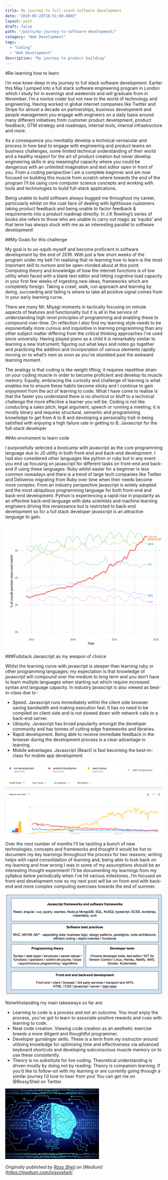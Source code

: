 ```yaml
---
title: My journey to full-stack software development
date: "2019-05-28T16:51:00.000Z"
layout: post
draft: false
path: "/posts/my-journey-to-software-development/" 
category: "Web Development"
tags:
  - "Coding"
  - "Web Development"
description: "My journey to product building"
---
```


#Re-learning how to learn 

I’m now knee-deep in my journey to full stack software development. Earlier this May I jumped into a full stack software engineering program in London which I study for in evenings and weekends and will graduate from in November. I’m a novice coder but not new to the world of technology and engineering. Having worked in global internet companies like Twitter and Stripe for almost a decade on partnerships, business development and people management you engage with engineers on a daily basis around many different initiatives from customer product development, product feedback, GTM strategy and roadmaps, internal tools, internal infrastructure and more.

As a consequence you inevitably develop a technical vernacular and process in how best to engage with engineering and product teams on business challenges, some limited technical understanding of their world and a healthy respect for the art of product creation but never develop engineering skills in any meaningful capacity where you could be dangerous with an unlimited imagination and text editor open in front of you. From a coding perspective I am a complete beginner and am now focused on building this muscle from scratch where towards the end of the program I’ll be using core computer science concepts and working with tools and technologies to build full-stack applications.

Being unable to build software always bugged me throughout my career, particularly whilst on the coal-face of dealing with lighthouse customers taking product feedback and being unable to factor feedback & requirements into a product roadmap directly. In J.K Rowling’s series of books she refers to those who are unable to carry out magic as ‘squibs’ and that term has always stuck with me as an interesting parallel to software development!

##My Goals for this challenge

My goal is to un-squib myself and become proficient in software development by the end of 2019. With just a few short weeks of the program under my belt I’m realising that re-learning how to learn is the most important skill to nurture and be open-minded about at this point. Computing theory and knowledge of how the internet functions is of low utility when faced with a blank text editor and hitting cognitive load capacity in your first few weeks of ingesting new ideas, frameworks which are completely foreign. Taking a crawl, walk, run approach and learning by doing, succeeding and failing is where to take all positive signal comes from in your early learning curve.

There are many Mr. Miyagi moments in tactically focusing on minute aspects of features and functionality but it is all in the service of understanding high-level principles of programming and enabling these to compound over-time. On reflection I also find my learning style needs to be exponentially more curious and inquisitive in learning programming than any other subject matter differing from the critical thinking approaches I’ve used since university. Having played piano as a child it is remarkably similar to learning a new instrument; figuring out what keys and notes go together and practicing the addition and incorporation of various elements rapidly moving on to what’s next as soon as you’ve stumbled past the awkward learning moment.

The analogy is that coding is like weight lifting; it requires repetitive strain on your coding muscle in order to become proficient and develop its muscle memory. Equally, embracing the curiosity and challenge of learning is what enables me to ensure these habits become sticky and I continue to gain enjoyment from the act of learning to code. What I have come to realise is that the faster you understand there is no shortcut or bluff to a technical challenge the more effective a learner you will be. Coding is not like conducting a sales pitch, legal argument, speech or running a meeting; it is mostly binary and requires structural, semantic and programming knowledge to get from A to B and developing a personality trait in being satisfied with enjoying a high failure rate in getting to B.
Javascript for the full-stack developer

##An enviroment to learn code

I purposefully selected a bootcamp with javascript as the core programming language due to JS utility in both front-end and back-end development. I had also considered other languages like python or ruby but in any event you end up focusing on javascript for different tasks on front-end and back-end if using these languages. Ruby whilst easier for a beginner is less common nowadays and there is a trend of large tech companies like Twitter and Deliveroo migrating from Ruby over time when their needs become more complex. From an industry perspective javascript is widely adopted and the most ubiquitous programming language for both front-end and back-end development. Python is experiencing a rapid rise in popularity as an effective back-end language with data scientists and machine learning engineers driving this renaissance but is restricted to back-end development so for a full stack developer javascript is an attractive language to gain.

![python_java.jpg](./python_java.jpg)

###Fullstack Javascript as my weapon of choice

Whilst the learning curve with javascript is steeper than learning ruby or other programming languages; my expectation is that knowledge of javascript will compound over the medium to long term and you don’t have to learn multiple languages when starting out which require increased syntax and language capacity. In industry javascript is also viewed as best-in-class due to :

* Speed. Javascript runs immediately within the client side browser saving bandwidth and making execution fast. It has no need to be compiled on client side and is not slowed down with network calls to a back-end server.
* Ubiquity. Javascript has broad popularity amongst the developer community and has tonnes of cutting edge frameworks and libraries.
* Rapid development. Being able to receive immediate feedback in the browser during the development process is a clear advantage in learning.
* Mobile advantages. Javascript (React) is fast becoming the best-in-class for mobile app development

![ios-popularity-image.jpg](./ios-popularity-image.jpg)

Over the next number of months I’ll be tackling a bunch of new technologies, concepts and frameworks and thought it would be fun to document my key learnings throughout the process for two reasons; writing helps with rapid consolidation of learning and; being able to look back on my learning and how wrong I was in some of my assumptions should be an interesting thought experiment!
I’ll be documenting my learnings from my syllabus below periodically when I’ve hit various milestones. I’m focused on front-end development now so my next post will be on front-end with back-end and more complex computing exercises towards the end of summer.

![fullstack-framework.jpg](./fullstack-framework.jpg)

Notwithstanding my main takeaways so far are:

* Learning to code is a process and not an outcome. You must enjoy the process, you’ve got to learn to associate positive rewards and cues with learning to code.
* Neat code creation. Viewing code creation as an aesthetic exercise breeds a more diligent and thoughtful programmer.
* Developer gunslinger skills. These is a term from my instructor around utilising knowledge for optimising time and effectiveness via advanced keyboard shortcuts and developing subconscious muscle memory on to use these consistently.
* Theory is no substitute for live coding. Theoretical understanding is driven mostly by doing not by reading. Theory is companion learning.
If you’d like to follow-on with my learning or are currently going through a similar journey I’d love to hear from you! You can get me on @RossySheil on Twitter.

![brain-java-image.jpg](./brain-java-image.jpg)

*Originally published by [Ross Sheil](http://rossysheil.com/) on [Medium](https://medium.com/rossysheil/.*
